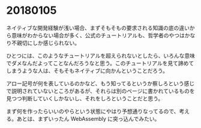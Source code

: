 
# 20180105

ネイティブな開発経験が浅い場合、まずそもそもの要求される知識の底の違いから意味がわからない場合が多く、公式のチュートリアルも、哲学者のやつはかなり不親切にしか感じられない。

ひとつには、このようなチュートリアルを超えられないとしたら、いろんな意味でダメなんだよってことなんだろうなと思う。このチュートリアルを見て諦めてしまうような人は、そもそもネイティブに向かんということだろう。

アロー記号が何を表しているのかなど、もう知ってるというか察しろという感じで説明されていないところがあるが、それらは別のページに書かれているものを見つつ判断していくしかないし、それをしろということだと思う。

まず何を作ったらいいのやらという状態にやはり予想通りなってるので、考える。あとは、まずいったん WebAssembly に突っ込んでみたい。

